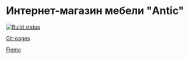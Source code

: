 # Интернет-магазин мебели "Antic"
[![Build status](https://ci.appveyor.com/api/projects/status/e2uhdwj83vvbdsuf?svg=true)](https://ci.appveyor.com/project/biryukova-nadezhda/antic)

[Git-pages](https://biryukova-nadezhda.github.io/Antic/)

[Figma](https://www.figma.com/file/K3qeLCTsiHWwZ9FY4x24fj/Antic-%E2%80%A2-Decoration-Landing-Page-(Community))
